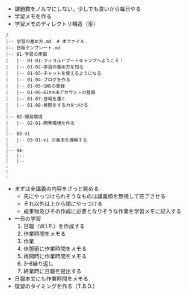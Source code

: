 - 課題数をノルマにしない。少しでも良いから毎日やる
- 学習メモを作る
- 学習メモのディレクトリ構造（案）
```
/
|-- 学習の進め方.md  # 本ファイル
|-- 日報テンプレート.md
|-- 01-学習の準備
|   |-- 01-01-フィヨルドブートキャンプへようこそ！
|   |-- 01-02-学習の進め方を知る
|   |-- 01-03-チャットを使えるようになる
|   |-- 01-04-ブログを作る
|   |-- 01-05-SNSの登録
|   |-- 01-06-GitHubアカウントの登録
|   |-- 01-07-日報を書く
|   |-- 01-08-質問をする力をつける
|
|-- 02-開発環境
|   |-- 02-01-開発環境を作る
|
|-- 03-Vi
|   |-- 03-01-vi の基本を理解する
|
|-- 04-
|   |-- 
|   |-- 
:
:
:
```
- まずは全講義の内容をざっと眺める
  - 先にやっつけられそうなものは講義順を無視して完了させる
  - それ以外は上から順にやっつける
  - 成果物及びその作成に必要となりそうな作業を学習メモに記入する
- 一日の学習
  1. 日報（W.I.P.）を作成する
  2. 作業時間をメモる
  3. 作業
  4. 休憩前に作業時間をメモる
  5. 再開時に作業時間をメモる
  6. 3-6繰り返し
  7. 終業時に日報を提出する
- 日報本文にも作業時間をメモる
- 復習のタイミングを作る（T.B.D.）
